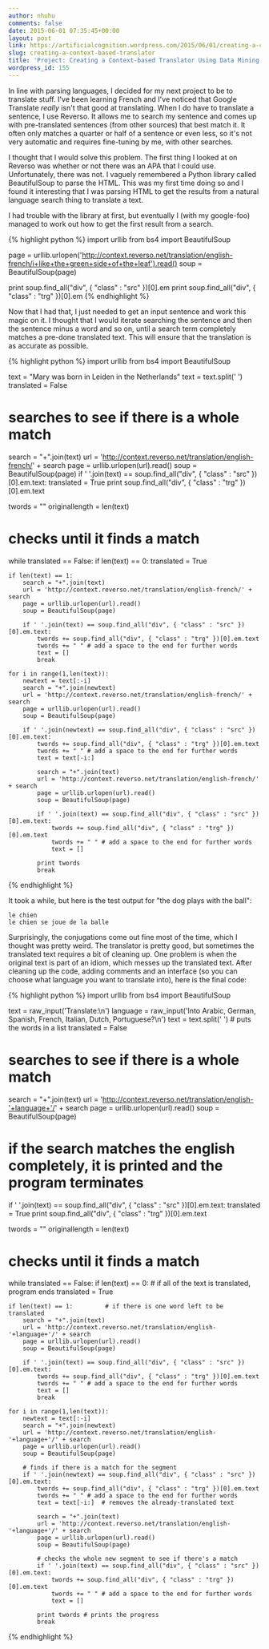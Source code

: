 ```yaml
---
author: nhuhu
comments: false
date: 2015-06-01 07:35:45+00:00
layout: post
link: https://artificialcognition.wordpress.com/2015/06/01/creating-a-context-based-translator/
slug: creating-a-context-based-translator
title: 'Project: Creating a Context-based Translator Using Data Mining'
wordpress_id: 155
---
```


In line with parsing languages, I decided for my next project to be to translate stuff. I've been learning French and I've noticed that Google Translate _really_ isn't that good at translating. When I do have to translate a sentence, I use Reverso. It allows me to search my sentence and comes up with pre-translated sentences (from other sources) that best match it. It often only matches a quarter or half of a sentence or even less, so it's not very automatic and requires fine-tuning by me, with other searches.

I thought that I would solve this problem. The first thing I looked at on Reverso was whether or not there was an APA that I could use. Unfortunately, there was not. I vaguely remembered a Python library called BeautifulSoup to parse the HTML. This was my first time doing so and I found it interesting that I was parsing HTML to get the results from a natural language search thing to translate a text.

I had trouble with the library at first, but eventually I (with my google-foo) managed to work out how to get the first result from a search.

{% highlight python %}
import urllib
from bs4 import BeautifulSoup

page = urllib.urlopen('http://context.reverso.net/translation/english-french/i+like+the+green+side+of+the+leaf').read()
soup = BeautifulSoup(page)

print soup.find_all("div", { "class" : "src" })[0].em
print soup.find_all("div", { "class" : "trg" })[0].em
{% endhighlight %}

Now that I had that, I just needed to get an input sentence and work this magic on it. I thought that I would iterate searching the sentence and then the sentence minus a word and so on, until a search term completely matches a pre-done translated text. This will ensure that the translation is as accurate as possible. 

{% highlight python %}
import urllib
from bs4 import BeautifulSoup

text = "Mary was born in Leiden in the Netherlands"
text = text.split(' ')
translated = False

# searches to see if there is a whole match
search = "+".join(text)
url = 'http://context.reverso.net/translation/english-french/' + search
page = urllib.urlopen(url).read()
soup = BeautifulSoup(page)
if ' '.join(text) == soup.find_all("div", { "class" : "src" })[0].em.text:
    translated = True
    print soup.find_all("div", { "class" : "trg" })[0].em.text

twords = ""
originallength = len(text)

# checks until it finds a match
while translated == False:
    if len(text) == 0:
        translated = True

    if len(text) == 1:
        search = "+".join(text)
        url = 'http://context.reverso.net/translation/english-french/' + search
        page = urllib.urlopen(url).read()
        soup = BeautifulSoup(page)
        
        if ' '.join(text) == soup.find_all("div", { "class" : "src" })[0].em.text:
            twords += soup.find_all("div", { "class" : "trg" })[0].em.text
            twords += " " # add a space to the end for further words
            text = []
            break

    for i in range(1,len(text)):
        newtext = text[:-i]
        search = "+".join(newtext)
        url = 'http://context.reverso.net/translation/english-french/' + search
        page = urllib.urlopen(url).read()
        soup = BeautifulSoup(page)

        if ' '.join(newtext) == soup.find_all("div", { "class" : "src" })[0].em.text:
            twords += soup.find_all("div", { "class" : "trg" })[0].em.text
            twords += " " # add a space to the end for further words
            text = text[-i:]
            
            search = "+".join(text)
            url = 'http://context.reverso.net/translation/english-french/' + search
            page = urllib.urlopen(url).read()
            soup = BeautifulSoup(page)
        
            if ' '.join(text) == soup.find_all("div", { "class" : "src" })[0].em.text:
                twords += soup.find_all("div", { "class" : "trg" })[0].em.text
                twords += " " # add a space to the end for further words
                text = []

            print twords
            break
{% endhighlight %}

It took a while, but here is the test output for "the dog plays with the ball":
```
le chien 
le chien se joue de la balle 
```

Surprisingly, the conjugations come out fine most of the time, which I thought was pretty weird. The translator is pretty good, but sometimes the translated text requires a bit of cleaning up. One problem is when the original text is part of an idiom, which messes up the translated text. After cleaning up the code, adding comments and an interface (so you can choose what language you want to translate into), here is the final code:

{% highlight python %}
import urllib
from bs4 import BeautifulSoup

text = raw_input('Translate:\n')
language = raw_input('Into Arabic, German, Spanish, French, Italian, Dutch, Portuguese?\n')
text = text.split(' ')    # puts the words in a list
translated = False

# searches to see if there is a whole match
search = "+".join(text)
url = 'http://context.reverso.net/translation/english-'+language+'/' + search
page = urllib.urlopen(url).read()
soup = BeautifulSoup(page)
# if the search matches the english completely, it is printed and the program terminates
if ' '.join(text) == soup.find_all("div", { "class" : "src" })[0].em.text:
    translated = True
    print soup.find_all("div", { "class" : "trg" })[0].em.text

twords = ""
originallength = len(text)

# checks until it finds a match
while translated == False:
    if len(text) == 0:         # if all of the text is translated, program ends
        translated = True

    if len(text) == 1:         # if there is one word left to be translated
        search = "+".join(text)
        url = 'http://context.reverso.net/translation/english-'+language+'/' + search
        page = urllib.urlopen(url).read()
        soup = BeautifulSoup(page)
        
        if ' '.join(text) == soup.find_all("div", { "class" : "src" })[0].em.text:
            twords += soup.find_all("div", { "class" : "trg" })[0].em.text
            twords += " " # add a space to the end for further words
            text = []
            break

    for i in range(1,len(text)):
        newtext = text[:-i]
        search = "+".join(newtext)
        url = 'http://context.reverso.net/translation/english-'+language+'/' + search
        page = urllib.urlopen(url).read()
        soup = BeautifulSoup(page)
        
        # finds if there is a match for the segment
        if ' '.join(newtext) == soup.find_all("div", { "class" : "src" })[0].em.text:
            twords += soup.find_all("div", { "class" : "trg" })[0].em.text
            twords += " " # add a space to the end for further words
            text = text[-i:]  # removes the already-translated text
            
            search = "+".join(text)
            url = 'http://context.reverso.net/translation/english-'+language+'/' + search
            page = urllib.urlopen(url).read()
            soup = BeautifulSoup(page)
            
            # checks the whole new segment to see if there's a match
            if ' '.join(text) == soup.find_all("div", { "class" : "src" })[0].em.text:
                twords += soup.find_all("div", { "class" : "trg" })[0].em.text
                twords += " " # add a space to the end for further words
                text = []

            print twords # prints the progress
            break
{% endhighlight %}


